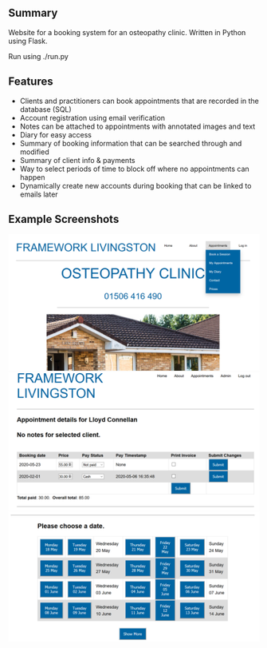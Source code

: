 ## Summary

Website for a booking system for an osteopathy clinic. Written in Python using Flask.

Run using ./run.py

## Features

* Clients and practitioners can book appointments that are recorded in the database (SQL)
* Account registration using email verification
* Notes can be attached to appointments with annotated images and text
* Diary for easy access
* Summary of booking information that can be searched through and modified
* Summary of client info & payments
* Way to select periods of time to block off where no appointments can happen
* Dynamically create new accounts during booking that can be linked to emails later

## Example Screenshots

![Main page](screenshot.png "Main page and menu")
![Client information](screenshot2.png "Client information")
![Booking process](screenshot3.png "Date selection during booking")
